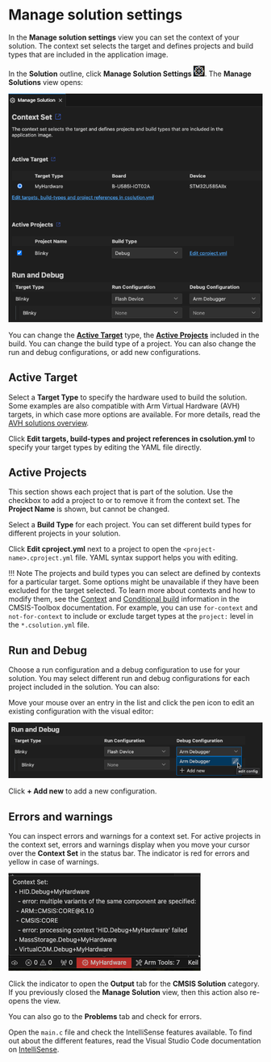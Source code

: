 # Manage solution settings

In the **Manage solution settings** view you can set the context of your solution. The context set selects the target and
defines projects and build types that are included in the application image.

In the **Solution** outline, click **Manage Solution Settings** ![Cogwheel icon](./images/cogwheel-icon.png). The
**Manage Solutions** view opens:

![Manage Solution view](./images/manage-solution-view.png)

You can change the [**Active Target**](#active-target) type, the [**Active Projects**](#active-projects) included in the
build. You can change the build type of a project. You can also change the run and debug configurations, or add new
configurations.

## Active Target

Select a **Target Type** to specify the hardware used to build the solution. Some examples are also compatible with Arm
Virtual Hardware (AVH) targets, in which case more options are available. For more details, read the
[AVH solutions overview](https://arm-software.github.io/AVH/main/overview/html/index.html).

Click **Edit targets, build-types and project references in csolution.yml** to specify your target types by editing the YAML
file directly.

## Active Projects

This section shows each project that is part of the solution. Use the checkbox to add a project to or to remove it from the
context set. The **Project Name** is shown, but cannot be changed.

Select a **Build Type** for each project. You can set different build types for different projects in your solution.

Click **Edit cproject.yml** next to a project to open the `<project-name>.cproject.yml` file. YAML syntax support helps you
with editing.

!!! Note
    The projects and build types you can select are defined by contexts for a particular target. Some options might be
    unavailable if they have been excluded for the target selected. To learn more about contexts and how to modify them, see
    the [Context](https://github.com/Open-CMSIS-Pack/cmsis-toolbox/blob/main/docs/YML-Input-Format.md#context) and
    [Conditional build](https://github.com/Open-CMSIS-Pack/cmsis-toolbox/blob/main/docs/YML-Input-Format.md#conditional-build)
    information in the CMSIS-Toolbox documentation. For example, you can use `for-context` and `not-for-context` to include
    or exclude target types at the `project:` level in the `*.csolution.yml` file.

## Run and Debug

Choose a run configuration and a debug configuration to use for your solution. You may select different run and debug
configurations for each project included in the solution. You can also:

Move your mouse over an entry in the list and click the pen icon to edit an existing configuration with the visual editor:

![Edit configuration](./images/run-debug-edit-config.png)

Click **+ Add new** to add a new configuration.

## Errors and warnings

You can inspect errors and warnings for a context set. For active projects in the context set, errors and warnings
display when you move your cursor over the **Context Set** in the status bar. The indicator is red for errors and yellow
in case of warnings.

![Context Set errors and warnings](./images/context-set-popup.png)

Click the indicator to open the **Output** tab for the **CMSIS Solution** category. If you previously closed the
**Manage Solution** view, then this action also re-opens the view.

You can also go to the **Problems** tab and check for errors.

Open the `main.c` file and check the IntelliSense features available. To find out about the different features, read the Visual Studio Code documentation on [IntelliSense](https://code.visualstudio.com/docs/editor/intellisense).
